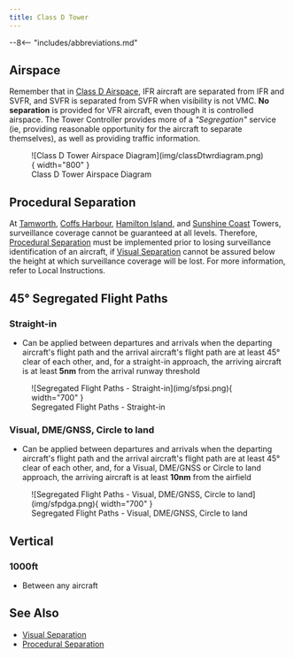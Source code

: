 ```yaml
---
title: Class D Tower
---
```


--8<-- "includes/abbreviations.md"

## Airspace
Remember that in [Class D Airspace](../../controller-skills/classofairspace), IFR aircraft are separated from IFR and SVFR, and SVFR is separated from SVFR when visibility is not VMC. **No separation** is provided for VFR aircraft, even though it is controlled airspace. The Tower Controller provides more of a *"Segregation"* service (ie, providing reasonable opportunity for the aircraft to separate themselves), as well as providing traffic information.

<figure markdown>
![Class D Tower Airspace Diagram](img/classDtwrdiagram.png){ width="800" }
  <figcaption>Class D Tower Airspace Diagram</figcaption>
</figure>

## Procedural Separation
At [Tamworth](../../aerodromes/tamworth), [Coffs Harbour](../../aerodromes/Coffs), [Hamilton Island](../../aerodromes/Hammo), and [Sunshine Coast](../../aerodromes/sunshinecoast) Towers, surveillance coverage cannot be guaranteed at all levels. Therefore, [Procedural Separation](../procedural) must be implemented prior to losing surveillance identification of an aircraft, if [Visual Separation](../visual) cannot be assured below the height at which surveillance coverage will be lost. For more information, refer to Local Instructions.

## 45° Segregated Flight Paths
### Straight-in
- Can be applied between departures and arrivals when the departing aircraft's flight path and the arrival aircraft's flight path are at least 45° clear of each other, and, for a straight-in approach, the arriving aircraft is at least **5nm** from the arrival runway threshold

<figure markdown>
![Segregated Flight Paths - Straight-in](img/sfpsi.png){ width="700" }
  <figcaption>Segregated Flight Paths - Straight-in</figcaption>
</figure>

### Visual, DME/GNSS, Circle to land
- Can be applied between departures and arrivals when the departing aircraft's flight path and the arrival aircraft's flight path are at least 45° clear of each other, and, for a Visual, DME/GNSS or Circle to land approach, the arriving aircraft is at least **10nm** from the airfield

<figure markdown>
![Segregated Flight Paths - Visual, DME/GNSS, Circle to land](img/sfpdga.png){ width="700" }
  <figcaption>Segregated Flight Paths - Visual, DME/GNSS, Circle to land</figcaption>
</figure>

## Vertical

### 1000ft
- Between any aircraft

## See Also
- [Visual Separation](../visual)  
- [Procedural Separation](../procedural)


